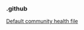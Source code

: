 ### .github

[Default community health file](https://help.github.com/en/github/building-a-strong-community/creating-a-default-community-health-file)
